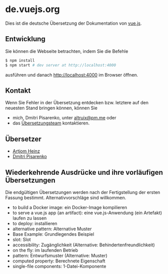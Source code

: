 # de.vuejs.org

Dies ist die deutsche Übersetzung der Dokumentation von [vue.js](https://github.com/vuejs/vuejs.org). 

## Entwicklung 

Sie können die Webseite betrachten, indem Sie die Befehle

``` bash
$ npm install
$ npm start # dev server at http://localhost:4000
```

ausführen und danach [http://localhost:4000](http://localhost:4000) im Browser öffnen.   

## Kontakt

Wenn Sie Fehler in der Übersetzung entdecken bzw. letztere auf den neuesten Stand bringen können, können Sie

* mich, Dmitri Pisarenko, unter [altruix@pm.me](mailto:altruix@pm.me) oder
* das [Übersetzungsteam](https://github.com/vuejs/vuejs.org#on-translations) kontaktieren.

## Übersetzer

* [Artjom Heinz](https://github.com/artjomheinz)
* [Dmitri Pisarenko](http://www.altruix.cc/german-translation-of-vue-js-docs/)

## Wiederkehrende Ausdrücke und ihre vorläufigen Übersetzungen

Die endgültigen Übersetzungen werden nach der Fertigstellung der ersten Fassung bestimmt. Alternativvorschläge sind willkommen.

* to build a Docker image: ein Docker-Image kompilieren
* to serve a vue.js app (an artifact): eine vue.js-Anwendung (ein Artefakt) laufen zu lassen
* to deploy: installieren
* alternative pattern: Alternative Muster
* Base Example: Grundlegendes Beispiel
* slot: Slot
* accessibility: Zugänglichkeit (Alternative: Behindertenfreundlichkeit)
* on the fly: im laufenden Betrieb
* pattern: Entwurfsmuster (Alternative: Muster)
* computed property: Berechnete Eigenschaft
* single-file components: 1-Datei-Komponente